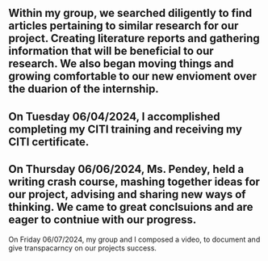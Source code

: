 Within my group, we searched diligently to find articles pertaining to similar research for our project. Creating literature reports and gathering information that will be beneficial to our research. We also began moving things and growing comfortable to our new envioment over the duarion of the internship.
--
On Tuesday 06/04/2024, I accomplished completing my CITI training and receiving my CITI certificate. 
--
On Thursday 06/06/2024, Ms. Pendey, held a writing crash course, mashing together ideas for our project, advising and sharing new ways of thinking. We came to great conclsuions and are eager to contniue with our progress.
--
On Friday 06/07/2024, my group and I composed a video, to document and give transpacarncy on our projects success.
